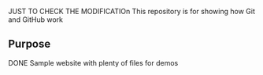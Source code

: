 
JUST TO CHECK THE MODIFICATIOn
This repository is for showing how Git and GitHub work

## Purpose
DONE
Sample website with plenty of files for demos

